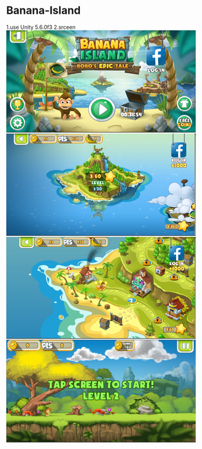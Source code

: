 # Banana-Island
1.use Unity 5.6.0f3
2.srceen
![](Screen/main.png)
![](Screen/level.png)
![](Screen/select.png)
![](Screen/play.png)